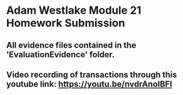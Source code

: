 # Adam Westlake Module 21 Homework Submission
## All evidence files contained in the 'EvaluationEvidence' folder.
## Video recording of transactions through this youtube link: https://youtu.be/nvdrAnoIBFI
